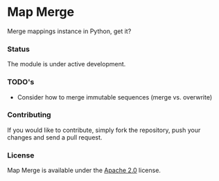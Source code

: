 # Map Merge

Merge mappings instance in Python, get it?

### Status

The module is under active development.

### TODO's

* Consider how to merge immutable sequences (merge vs. overwrite)

### Contributing

If you would like to contribute, simply fork the repository, push your changes and send a pull request.

### License

Map Merge is available under the [Apache 2.0](LICENSE) license.
